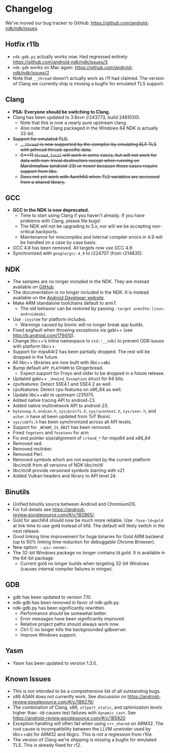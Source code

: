 Changelog
=========

We've moved our bug tracker to GitHub: https://github.com/android-ndk/ndk/issues

Hotfix r11b
-----------

 * `ndk-gdb.py` actually works now. Had regressed entirely:
   https://github.com/android-ndk/ndk/issues/3
 * `ndk-gdb` works on Mac again: https://github.com/android-ndk/ndk/issues/2
 * Note that `__thread` doesn't actually work as r11 had claimed. The version of
   Clang we currently ship is missing a bugfix for emulated TLS support.

Clang
-----

 * **PSA: Everyone should be switching to Clang.**
 * Clang has been updated to 3.8svn (r243773, build 2481030).
     * Note that this is now a nearly pure upstream clang.
     * Also note that Clang packaged in the Windows 64 NDK is actually 32-bit.
 * ~~Support for emulated TLS.~~
     * ~~`__thread` is now supported by the compiler by emulating ELF TLS with
       pthread thread-specific data.~~
     * ~~C++11 `thread_local` will work in some cases, but will not work for
       data with non-trivial destructors except when running on Marshmallow
       (android-23) or newer because those cases require support from libc.~~
     * ~~Does not yet work with Aarch64 when TLS variables are accessed from a
       shared library.~~

GCC
---

 * **GCC in the NDK is now deprecated.**
     * Time to start using Clang if you haven’t already. If you have problems
       with Clang, please file bugs!
     * The NDK will not be upgrading to 5.x, nor will we be accepting
       non-critical backports.
     * Maintenance for miscompiles and internal compiler errors in 4.9 will be
       handled on a case by case basis.
 * GCC 4.8 has been removed. All targets now use GCC 4.9.
 * Synchronized with `google/gcc-4_9` to r224707 (from r214835).

NDK
---

 * The samples are no longer included in the NDK. They are instead available on
   [GitHub].
 * The documentation is no longer included in the NDK. It is instead available
   on the [Android Developer website].
 * Make ARM standalone toolchains default to arm7.
     * The old behavior can be restored by passing
       `-target armv5te-linux-androideabi`.
 * Use `-isystem` for platform includes.
     * Warnings caused by bionic will no longer break app builds.
 * Fixed segfault when throwing exceptions via gabi++ (see
   http://b.android.com/179410).
 * Change libc++’s inline namespace to `std::__ndk1` to prevent ODR issues with
   platform libc++.
 * Support for mips64r2 has been partially dropped. The rest will be dropped in
   the future.
 * All libc++ libraries are now built with libc++abi.
 * Bump default `APP_PLATFORM` to Gingerbread.
     * Expect support for Froyo and older to be dropped in a future release.
 * Updated gabi++ `_Unwind_Exception` struct for 64 bits.
 * cpufeatures: Detect SSE4.1 and SSE4.2 as well.
 * cpufeatures: Detect cpu features on x86\_64 as well.
 * Update libc++abi to upstream r231075.
 * Added native tracing API to android-23.
 * Added native multinetwork API to android-23.
 * `byteswap.h`, `endian.h`, `sys/procfs.h`, `sys/ucontext.h`, `sys/user.h`, and
   `uchar.h` have all been updated from ToT Bionic.
 * `sys/cdefs.h` has been synchronized across all API levels.
 * Support for `_WCHAR_IS_8BIT` has been removed.
 * Fixed `fegetenv` and `fesetenv` for arm
 * Fix end pointer size/alignment of `crtend_*` for mips64 and x86\_64
 * Removed sed.
 * Removed mclinker.
 * Removed Perl.
 * Removed symbols which are not exported by the current platform libc/m/dl from
   all versions of NDK libc/m/dl
 * libc/m/dl provide versioned symbols starting with v21
 * Added Vulkan headers and library to API level 24.

Binutils
--------

 * Unified binutils source between Android and ChromiumOS.
 * For full details see https://android-review.googlesource.com/#/c/182865/.
 * Gold for aarch64 should now be much more reliable. Use `-fuse-ld=gold` at
   link time to use gold instead of bfd. The default will likely switch in the
   next release.
 * Good linking time improvement for huge binaries for Gold ARM backend (up to
   50% linking time reduction for debuggable Chrome Browser).
 * New option: `--pic-veneer`.
 * The 32-bit Windows package no longer contains ld.gold. It is available in
   the 64-bit package.
     * Current gold no longer builds when targeting 32-bit Windows (causes
       internal compiler failures in mingw).

GDB
---

 * gdb has been updated to version 7.10.
 * ndk-gdb has been removed in favor of ndk-gdb.py.
 * ndk-gdb.py has been significantly rewritten.
   * Performance should be somewhat better.
   * Error messages have been significantly improved.
   * Relative project paths should always work now.
   * Ctrl-C no longer kills the backgrounded gdbserver.
   * Improve Windows support.

Yasm
----

 * Yasm has been updated to version 1.3.0.

Known Issues
------------

 * This is not intended to be a comprehensive list of all outstanding bugs.
 * x86 ASAN does not currently work. See discussion on
   https://android-review.googlesource.com/#/c/186276/
 * The combination of Clang, x86, `stlport_static`, and optimization levels
   higher than `-O0` causes test failures with `dynamic_cast`. See
   https://android-review.googlesource.com/#/c/185920
 * Exception handling will often fail when using `c++_shared` on ARM32. The root
   cause is incompatibility between the LLVM unwinder used by libc++abi for
   ARM32 and libgcc. This is not a regression from r10e.
 * The version of Clang we're shipping is missing a bugfix for emulated TLS.
   This is already fixed for r12.

[GitHub]: https://github.com/googlesamples/android-ndk
[Android Developer website]: http://developer.android.com/ndk/index.html
